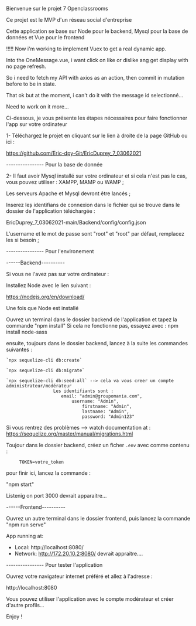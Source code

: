 Bienvenue sur le projet 7 Openclassrooms

Ce projet est le MVP d'un réseau social d'entreprise

Cette application se base sur Node pour le backend, Mysql pour la base de données et Vue pour le frontend

<!-- ******\*\*\*\******* vuex project ********\*\*\********* -->

!!!!! Now i'm working to implement Vuex to get a real dynamic app.

Into the OneMessage.vue, i want click on like or dislike ang get display with no page refresh.

So i need to fetch my API with axios as an action, then commit in mutation before to be in state.

That ok but at the moment, i can't do it with the message id selectionné...

Need to work on it more...

<!-- -------------------------------------------------------------- -->

Ci-dessous, je vous présente les étapes nécessaires pour faire fonctionner l'app sur votre ordinateur

1- Téléchargez le projet en cliquant sur le lien à droite de la page GitHub ou ici :

https://github.com/Eric-dpy-Git/EricDuprey_7_03062021

---------------- Pour la base de donnée

2- Il faut avoir Mysql installé sur votre ordinateur et si cela n'est pas le cas, vous pouvez utiliser :
XAMPP, MAMP ou WAMP ;

Les serveurs Apache et Mysql devront être lancés ;

Inserez leș identifians de connexion dans le fichier qui se trouve dans le dossier de l'application téléchargée :

EricDuprey_7_03062021-main/Backend/config/config.json

L'username et le mot de passe sont "root" et "root" par défaut, remplacez les si besoin ;

---------------- Pour l'environement

------Backend----------

Si vous ne l'avez pas sur votre ordinateur :

Installez Node avec le lien suivant :

https://nodejs.org/en/download/

Une fois que Node est installé

Ouvrez un terminal dans le dossier backend de l'application et tapez la commande "npm install"
Si cela ne fonctionne pas, essayez avec : npm install node-sass

ensuite, toujours dans le dossier backend, lancez à la suite les commandes suivantes :

    `npx sequelize-cli db:create`

    `npx sequelize-cli db:migrate`

    `npx sequelize-cli db:seed:all` --> cela va vous creer un compte administrateur/modérateur
    			      Les identifiants sont :
    					 email: "admin@groupomania.com",
       						 username: "Admin",
        						 firstname: "Admin",
        						 lastname: "Admin",
        						 password: "Admin123"

Si vous rentrez des problèmes --> watch documentation at : https://sequelize.org/master/manual/migrations.html

Toujour dans le dossier backend, créez un ficher `.env` avec comme contenu :

         TOKEN=votre_token

pour finir ici, lancez la commande :

"npm start"

Listenig on port 3000 devrait apparaitre...

------Frontend----------

Ouvrez un autre terminal dans le dossier frontend, puis lancez la commande "npm run serve"

App running at:

- Local: http://localhost:8080/
- Network: http://172.20.10.2:8080/ devrait appraitre....

---------------- Pour tester l'application

Ouvrez votre navigateur internet préféré et allez à l'adresse :

http://localhost:8080

Vous pouvez utiliser l'application avec le compte modérateur et créer d'autre profils...

Enjoy !
